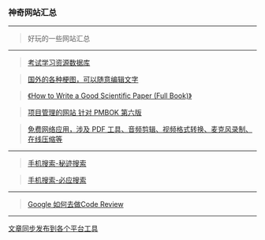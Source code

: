 ### 神奇网站汇总

---
> 好玩的一些网站汇总
---

> [考试学习资源数据库](http://open.vipexam.org/)

> [国外的各种梗图，可以随意编辑文字]( https://imgflip.com/memetemplates)

> [《How to Write a Good Scientific Paper (Full Book)》](http://t.cn/AinTE3PX)

> [项目管理的网站 针对 PMBOK 第六版](http://hellokittycn.com/chapter/70)

> [免费网络应用，涉及 PDF 工具、音频剪辑、视频格式转换、麦克风录制、在线压缩等](https://123apps.com/cn/)


---
> [手机搜索-秘迹搜索](https://mijisou.com/)

> [手机搜索-必应搜索](https://cn.bing.com/?ensearch=1&FORM=BEHPTB)


----

> [Google 如何去做Code Review](https://www.52cs.com/archives/3322)


---

[文章同步发布到各个平台工具](https://github.com/crawlab-team/artipub)
